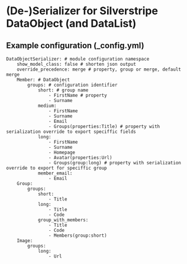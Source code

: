 # (De-)Serializer for Silverstripe DataObject (and DataList)

## Example configuration (_config.yml)

    DataObjectSerializer: # module configuration namespace
        show_model_class: false # shorten json output
        override_precedence: merge # property, group or merge, default merge
        Member: # DataObject
            groups: # configuration identifier
                short: # group name
                    - FirstName # property
                    - Surname
                medium:
                    - FirstName
                    - Surname
                    - Email
                    - Groups(properties:Title) # property with serialization override to export speciffic fields
                long:
                    - FirstName
                    - Surname
                    - Homepage
                    - Avatar(properties:Url)
                    - Groups(group:long) # property with serialization override to export for speciffic group
                member_email:
                    - Email
        Group:
            groups:
                short:
                    - Title
                long:
                    - Title
                    - Code
                group_with_members:
                    - Title
                    - Code
                    - Members(group:short)
        Image:
            groups:
                long:
                    - Url

